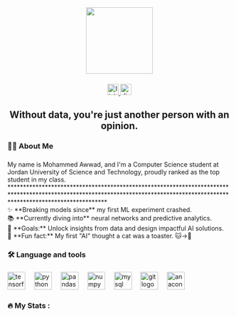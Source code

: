 <div align="center">
  <img height="150" src="https://avatars.githubusercontent.com/u/118023620?v=4"  />
</div>

###

<div align="center">
  <a href="https://www.linkedin.com/in/mohammd-awwad-b54b78263/" target="_blank">
    <img src="https://img.shields.io/static/v1?message=LinkedIn&logo=linkedin&label=&color=0077B5&logoColor=white&labelColor=&style=for-the-badge" height="25" alt="linkedin logo"  />
  </a>
  <a href="https://discordapp.com/users/410058116273537024" target="_blank">
    <img src="https://img.shields.io/static/v1?message=Discord&logo=discord&label=&color=7289DA&logoColor=white&labelColor=&style=for-the-badge" height="25" alt="discord logo"  />
  </a>
</div>

###

<h2 align="center">Without data, you're just another person with an opinion.</h2>

###

<h3 align="left">👩‍💻  About Me</h3>

###

<p align="left">My name is Mohammed Awwad, and I'm a Computer Science student at Jordan University of Science and Technology, proudly ranked as the top student in my class.<br>******************************************************************************************************************************************************************************<br>✨ **Breaking models since** my first ML experiment crashed.  <br>📚 **Currently diving into** neural networks and predictive analytics.  <br>🎯 **Goals:** Unlock insights from data and design impactful AI solutions.  <br>🎲 **Fun fact:** My first "AI" thought a cat was a toaster. 🐱→🍞</p>

###

<h3 align="left">🛠 Language and tools</h3>

###

<div align="left">
  <img src="https://cdn.jsdelivr.net/gh/devicons/devicon/icons/tensorflow/tensorflow-original.svg" height="40" alt="tensorflow logo"  />
  <img width="12" />
  <img src="https://skillicons.dev/icons?i=py" height="40" alt="python logo"  />
  <img width="12" />
  <img src="https://cdn.jsdelivr.net/gh/devicons/devicon/icons/pandas/pandas-original.svg" height="40" alt="pandas logo"  />
  <img width="12" />
  <img src="https://cdn.simpleicons.org/numpy/013243" height="40" alt="numpy logo"  />
  <img width="12" />
  <img src="https://cdn.simpleicons.org/mysql/4479A1" height="40" alt="mysql logo"  />
  <img width="12" />
  <img src="https://cdn.simpleicons.org/git/F05032" height="40" alt="git logo"  />
  <img width="12" />
  <img src="https://cdn.simpleicons.org/anaconda/44A833" height="40" alt="anaconda logo"  />
</div>

###

<h3 align="left">🔥   My Stats :</h3>

###



###
